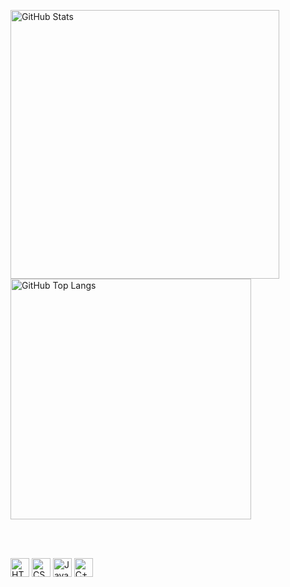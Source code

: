 <div align="left">

  <!-- Linha 1 - Paineis -->
  <img 
    alt="GitHub Stats" 
    width="430"
    src="https://github-readme-stats.vercel.app/api?username=CJqualquer&show_icons=true&theme=tokyonight&include_all_commits=true&locale=en" 
  />
  <img 
    alt="GitHub Top Langs" 
    width="385"
    src="https://github-readme-stats.vercel.app/api/top-langs/?username=CJqualquer&theme=tokyonight&layout=compact&custom_title=MostUsedLanguages&langs_count=9" 
  />

  <br/><br/>

  <!-- Linha 2 - Ícones -->
  <img alt="HTML" title="HTML" width="30px"
       src="https://cdn.jsdelivr.net/gh/devicons/devicon@latest/icons/html5/html5-original.svg"/>
  <img alt="CSS" title="CSS" width="30px"
       src="https://cdn.jsdelivr.net/gh/devicons/devicon@latest/icons/css3/css3-original.svg"/>
  <img alt="JavaScript" title="JavaScript" width="30px"
       src="https://cdn.jsdelivr.net/gh/devicons/devicon@latest/icons/javascript/javascript-original.svg"/>
  <img alt="C++" title="C++" width="30px"
       src="https://cdn.jsdelivr.net/gh/devicons/devicon@latest/icons/cplusplus/cplusplus-original.svg"/>

</div>
